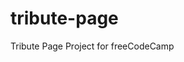 # tribute-page
Tribute Page Project for freeCodeCamp

<!-- User Story #1: My tribute page should have an element with a corresponding id="main", which contains all other elements. -->

<!-- User Story #2: I should see an element with a corresponding id="title", which contains a string (i.e. text) that describes the subject of the tribute page (e.g. "Dr. Norman Borlaug"). -->

<!-- User Story #3: I should see a div element with a corresponding id="img-div". -->

<!-- User Story #4: Within the img-div element, I should see an img element with a corresponding id="image". -->

<!-- User Story #5: Within the img-div element, I should see an element with a corresponding id="img-caption" that contains textual content describing the image shown in img-div. -->

<!-- User Story #6: I should see an element with a corresponding id="tribute-info", which contains textual content describing the subject of the tribute page. -->

<!-- User Story #7: I should see an a element with a corresponding id="tribute-link", which links to an outside site that contains additional information about the subject of the tribute page. HINT: You must give your element an attribute of target and set it to _blank in order for your link to open in a new tab (i.e. target="_blank"). -->

<!-- User Story #8: The img element should responsively resize, relative to the width of its parent element, without exceeding its original size. -->

<!-- User Story #9: The img element should be centered within its parent element. -->